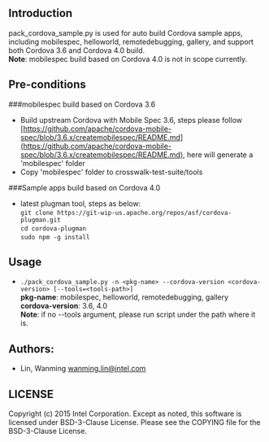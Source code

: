 ## Introduction

pack_cordova_sample.py is used for auto build Cordova sample apps, including mobilespec, helloworld, remotedebugging, gallery, and support both Cordova 3.6 and Cordova 4.0 build.  
**Note**: mobilespec build based on Cordova 4.0 is not in scope currently.

## Pre-conditions

###mobilespec build based on Cordova 3.6
* Build upstream Cordova with Mobile Spec 3.6, steps please follow [https://github.com/apache/cordova-mobile-spec/blob/3.6.x/createmobilespec/README.md](https://github.com/apache/cordova-mobile-spec/blob/3.6.x/createmobilespec/README.md), here will generate a 'mobilespec' folder
* Copy 'mobilespec' folder to crosswalk-test-suite/tools

###Sample apps build based on Cordova 4.0
* latest plugman tool, steps as below:  
  ```git clone https://git-wip-us.apache.org/repos/asf/cordova-plugman.git```  
  ```cd cordova-plugman```  
  ```sudo npm -g install```

## Usage

* ```./pack_cordova_sample.py -n <pkg-name> --cordova-version <cordova-version> [--tools=<tools-path>]```  
**pkg-name**: mobilespec, helloworld, remotedebugging, gallery  
**cordova-version**: 3.6, 4.0  
**Note**: if no --tools argument, please run script under the path where it is.

## Authors:

* Lin, Wanming <wanming.lin@intel.com>

## LICENSE

Copyright (c) 2015 Intel Corporation.
Except as noted, this software is licensed under BSD-3-Clause License.
Please see the COPYING file for the BSD-3-Clause License.
